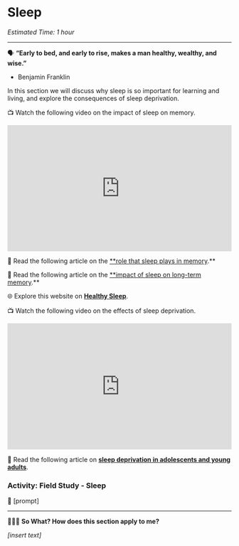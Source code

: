 # Sleep

*Estimated Time: 1 hour*

---

<aside>


🗣️ **“Early to bed, and early to rise, makes a man healthy, wealthy, and wise.”** 
- Benjamin Franklin

</aside>

In this section we will discuss why sleep is so important for learning and living, and explore the consequences of sleep deprivation.

<aside>


📺 Watch the following video on the impact of sleep on memory.

</aside>

<div style="position: relative; padding-bottom: 56.25%; height: 0;"><iframe src="https://www.youtube.com/embed/gedoSfZvBgE" title="YouTube video player" frameborder="0" allow="accelerometer; autoplay; clipboard-write; encrypted-media; gyroscope; picture-in-picture" allowfullscreen style="position: absolute; top: 0; left: 0; width: 100%; height: 100%;"></iframe></div>

<aside>


📖 Read the following article on the [**role that sleep plays in memory](https://www.bbc.com/news/health-27695144).**

</aside>

<aside>


📖 Read the following article on the [**impact of sleep on long-term memory](https://link.springer.com/article/10.1007/s00426-011-0335-6).**

</aside>

<aside>


🌐 Explore this website on [**Healthy Sleep**](http://healthysleep.med.harvard.edu/).

</aside>

<aside>


📺 Watch the following video on the effects of sleep deprivation.

</aside>

<div style="position: relative; padding-bottom: 56.25%; height: 0;"><iframe src="https://www.youtube.com/embed/dqONk48l5vY" title="YouTube video player" frameborder="0" allow="accelerometer; autoplay; clipboard-write; encrypted-media; gyroscope; picture-in-picture" allowfullscreen style="position: absolute; top: 0; left: 0; width: 100%; height: 100%;"></iframe></div>

<aside>


📖 Read the following article on [**sleep deprivation in adolescents and young adults**](https://nahic.ucsf.edu/wp-content/uploads/2014/08/Sleep-Brief-FINAL.pdf).

</aside>

### Activity: Field Study - Sleep

<aside>


🥼 [prompt]

</aside>

---

<aside>


🤷🏿‍♀️ **So What? How does this section apply to me?**

*[insert text]*

</aside>